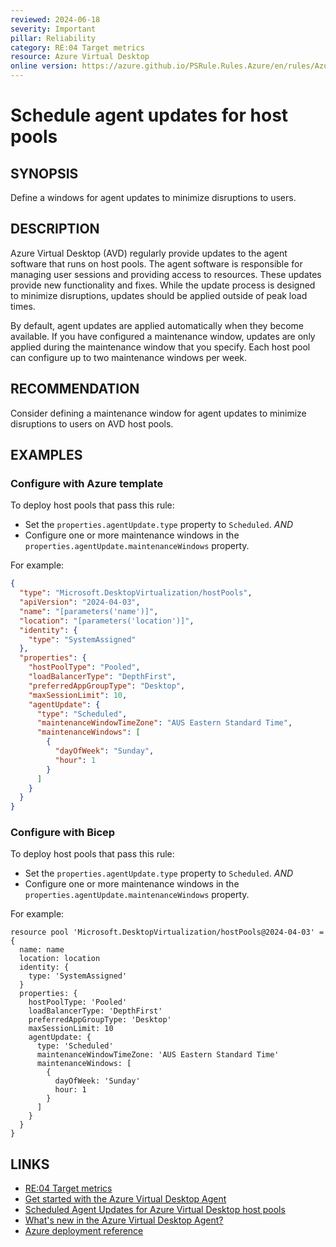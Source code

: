 ```yaml
---
reviewed: 2024-06-18
severity: Important
pillar: Reliability
category: RE:04 Target metrics
resource: Azure Virtual Desktop
online version: https://azure.github.io/PSRule.Rules.Azure/en/rules/Azure.AVD.ScheduleAgentUpdate/
---
```


# Schedule agent updates for host pools

## SYNOPSIS

Define a windows for agent updates to minimize disruptions to users.

## DESCRIPTION

Azure Virtual Desktop (AVD) regularly provide updates to the agent software that runs on host pools.
The agent software is responsible for managing user sessions and providing access to resources.
These updates provide new functionality and fixes.
While the update process is designed to minimize disruptions, updates should be applied outside of peak load times.

By default, agent updates are applied automatically when they become available.
If you have configured a maintenance window, updates are only applied during the maintenance window that you specify.
Each host pool can configure up to two maintenance windows per week.

## RECOMMENDATION

Consider defining a maintenance window for agent updates to minimize disruptions to users on AVD host pools.

## EXAMPLES

### Configure with Azure template

To deploy host pools that pass this rule:

- Set the `properties.agentUpdate.type` property to `Scheduled`. _AND_
- Configure one or more maintenance windows in the `properties.agentUpdate.maintenanceWindows` property.

For example:

```json
{
  "type": "Microsoft.DesktopVirtualization/hostPools",
  "apiVersion": "2024-04-03",
  "name": "[parameters('name')]",
  "location": "[parameters('location')]",
  "identity": {
    "type": "SystemAssigned"
  },
  "properties": {
    "hostPoolType": "Pooled",
    "loadBalancerType": "DepthFirst",
    "preferredAppGroupType": "Desktop",
    "maxSessionLimit": 10,
    "agentUpdate": {
      "type": "Scheduled",
      "maintenanceWindowTimeZone": "AUS Eastern Standard Time",
      "maintenanceWindows": [
        {
          "dayOfWeek": "Sunday",
          "hour": 1
        }
      ]
    }
  }
}
```

### Configure with Bicep

To deploy host pools that pass this rule:

- Set the `properties.agentUpdate.type` property to `Scheduled`. _AND_
- Configure one or more maintenance windows in the `properties.agentUpdate.maintenanceWindows` property.

For example:

```bicep
resource pool 'Microsoft.DesktopVirtualization/hostPools@2024-04-03' = {
  name: name
  location: location
  identity: {
    type: 'SystemAssigned'
  }
  properties: {
    hostPoolType: 'Pooled'
    loadBalancerType: 'DepthFirst'
    preferredAppGroupType: 'Desktop'
    maxSessionLimit: 10
    agentUpdate: {
      type: 'Scheduled'
      maintenanceWindowTimeZone: 'AUS Eastern Standard Time'
      maintenanceWindows: [
        {
          dayOfWeek: 'Sunday'
          hour: 1
        }
      ]
    }
  }
}
```

<!-- external:avm avm/res/desktop-virtualization/host-pool agentUpdate -->

## LINKS

- [RE:04 Target metrics](https://learn.microsoft.com/azure/well-architected/reliability/metrics)
- [Get started with the Azure Virtual Desktop Agent](https://learn.microsoft.com/azure/virtual-desktop/agent-overview#agent-update-process)
- [Scheduled Agent Updates for Azure Virtual Desktop host pools](https://learn.microsoft.com/azure/virtual-desktop/scheduled-agent-updates)
- [What's new in the Azure Virtual Desktop Agent?](https://learn.microsoft.com/azure/virtual-desktop/whats-new-agent)
- [Azure deployment reference](https://learn.microsoft.com/azure/templates/microsoft.desktopvirtualization/hostpools)
